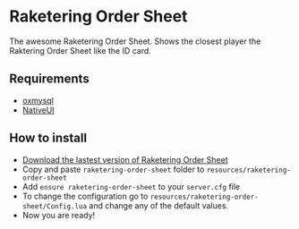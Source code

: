 # Raketering Order Sheet
The awesome Raketering Order Sheet. Shows the closest player the Raktering Order Sheet like the ID card.

## Requirements
- [oxmysql](https://github.com/overextended/oxmysql/) 
- [NativeUI](https://github.com/FrazzIe/NativeUILua)

## How to install
* [Download the lastest version of Raketering Order Sheet](https://github.com/dominicrico/raketering-order-sheet)
* Copy and paste ```raketering-order-sheet``` folder to ```resources/raketering-order-sheet```
* Add ```ensure raketering-order-sheet``` to your ```server.cfg``` file
* To change the configuration go to ```resources/raketering-order-sheet/Config.lua``` and change any of the default values.
* Now you are ready!
